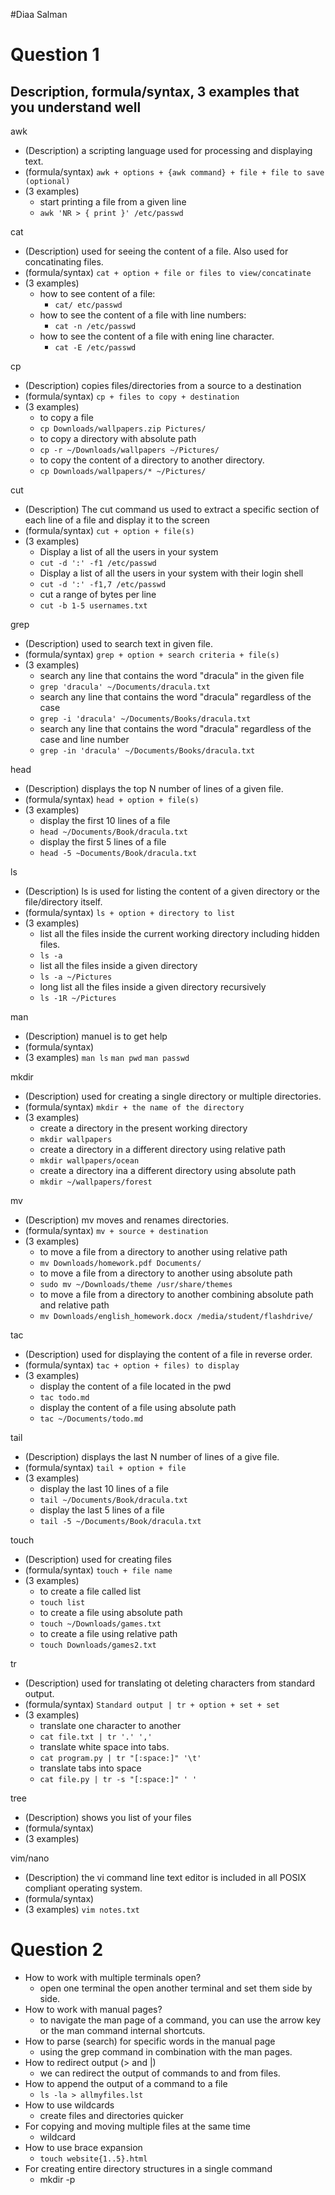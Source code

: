 #Diaa Salman

# Question 1

## Description, formula/syntax, 3 examples that you understand well

awk
* (Description) a scripting language used for processing and displaying text.
* (formula/syntax) `awk + options + {awk command} + file + file to save (optional)`
* (3 examples)
  * start printing a file from a given line
  * `awk 'NR > { print }' /etc/passwd`

cat
* (Description) used for seeing the content of a file. Also used for concatinating files.
* (formula/syntax) `cat + option + file or files to view/concatinate`
* (3 examples)
  * how to see content of a file:
    * `cat/ etc/passwd`
  * how to see the content of a file with line numbers:
    * `cat -n /etc/passwd`
  * how to see the content of a file with ening line character.
    * `cat -E /etc/passwd`
  
cp
* (Description) copies files/directories from a source to a destination
* (formula/syntax) `cp + files to copy + destination`
* (3 examples)
  * to copy a file
  * `cp Downloads/wallpapers.zip Pictures/`
  * to copy a directory with absolute path
  * `cp -r ~/Downloads/wallpapers ~/Pictures/`
  * to copy the content of a directory to another directory.
  * `cp Downloads/wallpapers/* ~/Pictures/`
  
cut
* (Description) The cut command us used to extract a specific section of each line of a file and display it to the screen
* (formula/syntax) `cut + option + file(s)`
* (3 examples)
  * Display a list of all the users in your system
  * `cut -d ':' -f1 /etc/passwd`
  * Display a list of all the users in your system with their login shell
  * `cut -d ':' -f1,7 /etc/passwd`
  * cut a range of bytes per line
  * `cut -b 1-5 usernames.txt`
  
grep
* (Description) used to search text in given file.
* (formula/syntax) `grep + option + search criteria + file(s)`
* (3 examples)
  * search any line that contains the word "dracula" in the given file
  * `grep 'dracula' ~/Documents/dracula.txt`  
  * search any line that contains the word "dracula" regardless of the case
  * `grep -i 'dracula' ~/Documents/Books/dracula.txt`
  * search any line that contains the word "dracula" regardless of the case and line number
  * `grep -in 'dracula' ~/Documents/Books/dracula.txt`

head
* (Description) displays the top N number of lines of a given file.
* (formula/syntax) `head + option + file(s)`
* (3 examples)
  * display the first 10 lines of a file
  * `head ~/Documents/Book/dracula.txt` 
  * display the first 5 lines of a file
  * `head -5 ~Documents/Book/dracula.txt`
  
ls
* (Description) ls is used for listing the content of a given directory or the file/directory itself.
* (formula/syntax) `ls + option + directory to list`
* (3 examples) 
  * list all the files inside the current working directory including hidden files.
  * `ls -a` 
  * list all the files inside a given directory
  * `ls -a ~/Pictures`
  * long list all the files inside a given directory recursively
  * `ls -1R ~/Pictures`
  
man
* (Description) manuel is to get help
* (formula/syntax)
* (3 examples) `man ls` `man pwd` `man passwd`
  
mkdir
* (Description) used for creating a single directory or multiple directories.
* (formula/syntax) `mkdir + the name of the directory`
* (3 examples)
  * create a directory in the present working directory
  * `mkdir wallpapers`
  * create a directory in a different directory using relative path
  * `mkdir wallpapers/ocean`
  * create a directory ina a different directory using absolute path
  * `mkdir ~/wallpapers/forest`
  
mv
* (Description) mv moves and renames directories.
* (formula/syntax) `mv + source + destination`
* (3 examples)
  * to move a file from a directory to another using relative path
  * `mv Downloads/homework.pdf Documents/` 
  * to move a file from a directory to another using absolute path
  * `sudo mv ~/Downloads/theme /usr/share/themes` 
  * to move a file from a directory to another combining absolute path and relative path
  * `mv Downloads/english_homework.docx /media/student/flashdrive/`
  
tac
* (Description) used for displaying the content of a file in reverse order.
* (formula/syntax) `tac + option + files) to display`
* (3 examples)
  * display the content of a file located in the pwd
  * `tac todo.md`
  * display the content of a file using absolute path
  * `tac ~/Documents/todo.md`
  
tail
* (Description) displays the last N number of lines of a give file.
* (formula/syntax) `tail + option + file`
* (3 examples) 
  * display the last 10 lines of a file
  * `tail ~/Documents/Book/dracula.txt`
  * display the last 5 lines of a file
  * `tail -5 ~/Documents/Book/dracula.txt`
  
touch
* (Description) used for creating files
* (formula/syntax) `touch + file name`
* (3 examples) 
  * to create a file called list
  * `touch list`
  * to create a file using absolute path
  * `touch ~/Downloads/games.txt`
  *  to create a file using relative path
  * `touch Downloads/games2.txt`
  
tr
* (Description) used for translating ot deleting characters from standard output.
* (formula/syntax) `Standard output | tr + option + set + set`
* (3 examples)
  * translate one character to another
  * `cat file.txt | tr '.' ','`
  * translate white space into tabs.
  * `cat program.py | tr "[:space:]" '\t'`
  * translate tabs into space
  * `cat file.py | tr -s "[:space:]" ' '`
  
tree
* (Description) shows you list of your files
* (formula/syntax)
* (3 examples)

vim/nano
* (Description) the vi command line text editor is included in all POSIX compliant operating system.
* (formula/syntax)
* (3 examples) `vim notes.txt`

# Question 2
* How to work with multiple terminals open?
  * open one terminal the open another terminal and set them side by side.
* How to work with manual pages?
  * to navigate the man page of a command, you can use the arrow key or the man command internal shortcuts.
* How to parse (search) for specific words in the manual page
  * using the grep command in combination with the man pages.
* How to redirect output (> and |)
  * we can redirect the output of commands to and from files.
* How to append the output of a command to a file
  * `ls -la > allmyfiles.lst`
* How to use wildcards
  * create files and directories quicker
* For copying and moving multiple files at the same time
  * wildcard
* How to use brace expansion
  * `touch website{1..5}.html`
* For creating entire directory structures in a single command
  * mkdir -p